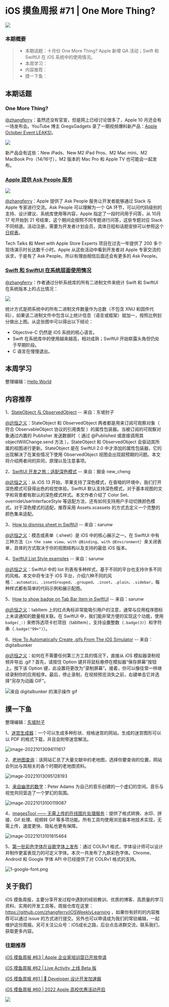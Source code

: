 # iOS 摸鱼周报 #71 | One More Thing?

![](https://cdn.zhangferry.com/Images/moyu_weekly_cover.jpeg)

### 本期概要

> * 本期话题：十月份 One More Thing? Apple 新增 QA 活动；Swift 和  SwiftUI 在 iOS 系统中的使用情况。 
> * 本周学习：
> * 内容推荐：
> * 摸一下鱼：

## 本期话题

### One More Thing?

[@zhangferry](zhangferry.com)：虽然还没有官宣，但是网上已经讨论很多了，Apple 10 月还会有一场发布会。YouTube 博主 GregsGadgets 录了一期视频爆料新产品：[Apple October Event LEAKS!](https://www.youtube.com/watch?v=euUGv_Fz71o&list=RDCMUCoi3Uk6JtP9QgA5BRwnh6NQ "Apple October Event LEAKS!")。

![](https://cdn.zhangferry.com/Images/20221011224436.png)

新产品会有这些：New iPads、New M2 iPad Pros、M2 Mac mini、M2 MacBook Pro（14/16寸），M2 版本的 Mac Pro 和 Apple TV 也可能会一起发布。

### [Apple 提供 Ask People 服务](https://developer.apple.com/cn/events/ask-apple/ "Ask People")

![](https://cdn.zhangferry.com/Images/20221012233542.png)

[@zhangferry](zhangferry.com)：Apple 提供了 Ask People 服务让开发者能够通过 Slack 与 Apple 专家进行交流。Ask People 可以理解为一个 QA 环节，可以问代码级别的支持、设计建议、系统库使用等内容，Apple 指定了一段时间用于问答，从 10月 17 号开始到 21 号结束，这个期间会按照不同专题进行问答，这些专题对应 Slack 不同频道。活动注册，需要为开发者计划会员，具体日程和话题安排可以参照这个[日程表](https://developer.apple.com/cn/events/ask-apple/questions-and-answers/ "Ask People 日程表")。

Tech Talks 和 Meet with Apple Store Experts 项目在过去一年提供了 200 多个现场演示时长达数千小时。Apple 从这些活动中看到开发者对 Apple 专家交流的诉求，于是有了 Ask People。所以有理由相信后面还会有更多的 Ask People。

### [Swift 和 SwiftUI 在系统层面使用情况](https://blog.timac.org/2022/1005-state-of-swift-and-swiftui-ios16/ "Swift 和 SwiftUI 在系统层面使用情况")

[@zhangferry](zhangferry.com)：作者通过分析系统库的所有二进制文件来统计 Swift 和 SwiftUI 在系统版本上的占比情况：

![](https://cdn.zhangferry.com/Images/20221011222541.png)

统计方式是把系统中的所有二进制文件数量作为总数（不包含 XNU 和固件代码），如果该二进制文件中包含以上统计信息（语言或框架）就加一，按照比例划分做出上图。从这张图中可以得出以下结论：

* Objective-C 仍然是 iOS 系统的核心语言。
* Swift 在系统库中的使用越来越高，相对成熟；SwiftUI 开始崭露头角但仍处于早期阶段。
* C 语言在慢慢退出。

## 本周学习

整理编辑：[Hello World](https://juejin.cn/user/2999123453164605/posts)


## 内容推荐

1、[StateObject 与 ObservedObject](https://www.fatbobman.com/posts/StateObject_and_ObservedObject/ "StateObject 与 ObservedObject") -- 来自：东坡肘子

[@远恒之义](https://github.com/eternaljust)：StateObject 和 ObservedObject 两者都是用来订阅可观察对象（ 符合 ObservableObject 协议的引用类型 ）的属性包装器。当被订阅的可观察对象通过内置的 Publisher 发送数据时（ 通过 @Published 或直接调用其 objectWillChange.send 方法 ），StateObject 和 ObservedObject 会驱动其所属的视图进行更新。StateObject 是在 SwiftUI 2.0 中才添加的属性包装器，它的出现解决了在某些情况下使用 ObservedObject 视图会出现超预期的问题。本文将介绍两者间的异同，原理以及注意事项。

2、[SwiftUI 开发之旅：适配深色模式](https://juejin.cn/post/7150553079060889614 "SwiftUI 开发之旅：适配深色模式") -- 来自：掘金 new_cheng

[@远恒之义](https://github.com/eternaljust)：从 iOS 13 开始，苹果支持了深色模式，在昏暗的环境中，我们打开深色模式可获得出色的视觉体验。SwiftUI 默认支持深色模式，对于基本视图的文字和背景都有默认的深色模式样式。本文作者介绍了 Color Set、overrideUserInterfaceStyle 等适配方法，还有如何支持用户手动切换颜色模式。对于深色模式的适配，推荐采用 Assets.xcassets 的方式去定义一个完整的颜色集来适配。

3、[How to dismiss sheet in SwiftUI](https://sarunw.com/posts/swiftui-dismiss-sheet/ "How to dismiss sheet in SwiftUI") -- 来自：sarunw

[@远恒之义](https://github.com/eternaljust)：模态或表单（.sheet）是 iOS 中的核心展示之一。在 SwiftUI 中有三种方法（`in the same view`、`with @Binding`、`with @Environment`）来关闭表单，具体的方式取决于你的视图结构以及支持的最低 iOS 版本。

4、[SwiftUI List Style examples](https://sarunw.com/posts/swiftui-list-style/ "SwiftUI List Style examples") -- 来自：sarunw

[@远恒之义](https://github.com/eternaljust)：SwiftUI 中的 list 列表有多种样式，基于不同的平台也支持许多不同的风格。本文中将专注于 iOS 平台，介绍六种不同的风格：`.automatic`、`.insetGrouped`、`.grouped`、`.inset`、`.plain`、`.sidebar`，每种样式都有简单的代码示例和展示配图。

5、[How to show badge on Tab Bar Item in SwiftUI](https://sarunw.com/posts/swiftui-tabbar-badge/ "How to show badge on Tab Bar Item in SwiftUI") -- 来自：sarunw

[@远恒之义](https://github.com/eternaljust)：tabItem 上的红点角标非常能吸引用户的注意，通常与应用程序图标上未读通知的数量相关联。在 SwiftUI 中，我们能非常方便的实现这个功能，使用 `badge(_:)` 来修饰选项卡栏项目（tabItem），支持设置整数（`.badge(3)`）和字符串（`.badge("99+")`）。

6、[How To Automatically Create .gifs From The iOS Simulator](https://digitalbunker.dev/automatically-create-gifs-from-the-ios-simulator/ "How To Automatically Create .gifs From The iOS Simulator")  -- 来自：digitalbunker

[@远恒之义](https://github.com/eternaljust)：如何在不需要任何第三方工具的情况下，直接从 iOS 模拟器录制视频并导出 .gif？首先，请按住 Option 键并将鼠标悬停在模拟器“保存屏幕”按钮上。按下该 Option 键，此设置将更改为“录制屏幕”。接着，你可以像往常一样继续录制你的应用程序。最后，停止录制，在视频预览消失之前，右键单击它并选择“另存为动画 GIF”。

![来自 digitalbunker 的演示操作 gif](https://cdn.zhangferry.com/Images/ios-simulator-gif.gif)

## 摸一下鱼

整理编辑：[东坡肘子](https://www.fatbobman.com)

1、[迷宫生成器](https://www.mazegenerator.net/ "迷宫生成器")：一个可以生成多种形状、规格迷宫的网站。生成的迷宫图形可以以 PDF 的格式下载，并且会附带迷宫解法。

![image-20221013094111617](https://cdn.zhangferry.com/Images/image-20221013094111617.png)

2、[老地图查询](https://www.oldmapsonline.org/ "老地图查询")：该网站汇总了大量文献中的老地图，选择你要查询的位置，网站会列出与其相关的各个时期的老地图资料。

![image-20221013095128193](https://cdn.zhangferry.com/Images/image-20221013095128193.png)

3、[来自幽灵的数字](https://www.anumberfromtheghost.com/ "来自幽灵的数字")：Peter Adams 为自己的音乐创建的一个虚幻的空间。音乐与视觉共同营造了一个梦幻的氛围。

![image-20221013100119087](https://cdn.zhangferry.com/Images/image-20221013100119087.png)

4、[imagesTool —— 无需上传的在线图片处理服务](https://imagestool.com/zh_CN/ "imagesTool —— 无需上传的在线图片处理服务")：提供了格式转换、水印、拼接、Gif 处理、视频转 Gif 等多项功能。所有工具均使用浏览器本地技术实现，无需上传，速度更快、隐私也更有保障。

![image-20221013101815464](https://cdn.zhangferry.com/Images/image-20221013101815464.png)

5、[第一批彩色字体在谷歌字体上发布](https://material.io/blog/color-fonts-are-here "第一批彩色字体在谷歌字体上发布")：通过 COLRv1 格式，字体设计师可以设计并制作更富表现力的可定义字体。本次一共发布了九款彩色字体。Chrome、Android 和 Google 字体 API 中已经提供了对 COLRv1 格式的支持。

![1-google-font.png](https://cdn.zhangferry.com/Images/71-google-font.png)

## 关于我们

iOS 摸鱼周报，主要分享开发过程中遇到的经验教训、优质的博客、高质量的学习资料、实用的开发工具等。周报仓库在这里：https://github.com/zhangferry/iOSWeeklyLearning ，如果你有好的的内容推荐可以通过 issue 的方式进行提交。另外也可以申请成为我们的常驻编辑，一起维护这份周报。另可关注公众号：iOS成长之路，后台点击进群交流，联系我们，获取更多内容。

### 往期推荐

[iOS 摸鱼周报 #63 | Apple 企业家培训营已开放申请](https://mp.weixin.qq.com/s/nAMshUG4AjWLAAHOFPVqXg)

[iOS 摸鱼周报 #62 |  Live Activity 上线 Beta 版 ](https://mp.weixin.qq.com/s/HySX4Yaf3Zxy8Wn-LyUO0A)

[iOS 摸鱼周报 #61 |  Developer 设计开发加速器](https://mp.weixin.qq.com/s/WfwqRhC-9-isUanv8ZnvMQ)

[iOS 摸鱼周报 #60 | 2022 Apple 高校优惠活动开启](https://mp.weixin.qq.com/s/5chb-a9u7VMdLis1FG6B6Q)

![](https://cdn.zhangferry.com/Images/WechatIMG384.jpeg)
